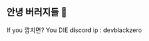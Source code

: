 ## 안녕 버러지들 👋

<!--
**DevBlackZERO/DEVBLACKZERO** is a 🕳️super hacker🕳️
-->
If you 깝치면?
You DIE
discord ip : devblackzero
